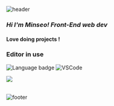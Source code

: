   ![header](https://capsule-render.vercel.app/api?type=RECT&color=ff9ecc&height=100&section=footer&text=Minseo%20Yoon&fontSize=47&animation=twinkling)
### <em> Hi I'm Minseo! Front-End web dev </em>
#### Love doing projects !

### Editor in use
![Language badge](https://img.shields.io/badge/-Jupyter-white?style=for-the-badge&logo=jupyter) 
![VSCode](https://img.shields.io/badge/Visual_Studio_Code-007acc?style=for-the-badge&logo=visual%20studio%20code&logoColor=fff&link=https://code.visualstudio.com/)
 
<img align="left" src="https://github-readme-stats.vercel.app/api/top-langs/?username=1Min-seo&bg_color=60,ff9ecc,ef75b0&title_color=fff&text_color=black"/>

<br>
<br>
 
![footer](https://capsule-render.vercel.app/api?type=soft&color=ef75b0&height=70&section=footer&text=Hi!&fontSize=33&fontAlign=30&animation=blinking)
